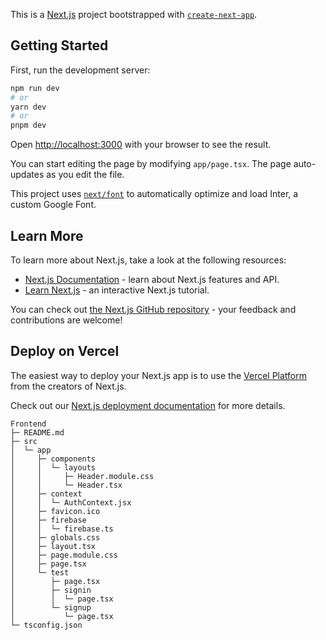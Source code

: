 This is a [Next.js](https://nextjs.org/) project bootstrapped with [`create-next-app`](https://github.com/vercel/next.js/tree/canary/packages/create-next-app).

## Getting Started

First, run the development server:

```bash
npm run dev
# or
yarn dev
# or
pnpm dev
```

Open [http://localhost:3000](http://localhost:3000) with your browser to see the result.

You can start editing the page by modifying `app/page.tsx`. The page auto-updates as you edit the file.

This project uses [`next/font`](https://nextjs.org/docs/basic-features/font-optimization) to automatically optimize and load Inter, a custom Google Font.

## Learn More

To learn more about Next.js, take a look at the following resources:

- [Next.js Documentation](https://nextjs.org/docs) - learn about Next.js features and API.
- [Learn Next.js](https://nextjs.org/learn) - an interactive Next.js tutorial.

You can check out [the Next.js GitHub repository](https://github.com/vercel/next.js/) - your feedback and contributions are welcome!

## Deploy on Vercel

The easiest way to deploy your Next.js app is to use the [Vercel Platform](https://vercel.com/new?utm_medium=default-template&filter=next.js&utm_source=create-next-app&utm_campaign=create-next-app-readme) from the creators of Next.js.

Check out our [Next.js deployment documentation](https://nextjs.org/docs/deployment) for more details.

```
Frontend
├─ README.md
├─ src
│  └─ app
│     ├─ components
│     │  └─ layouts
│     │     ├─ Header.module.css
│     │     └─ Header.tsx
│     ├─ context
│     │  └─ AuthContext.jsx
│     ├─ favicon.ico
│     ├─ firebase
│     │  └─ firebase.ts
│     ├─ globals.css
│     ├─ layout.tsx
│     ├─ page.module.css
│     ├─ page.tsx
│     └─ test
│        ├─ page.tsx
│        ├─ signin
│        │  └─ page.tsx
│        └─ signup
│           └─ page.tsx
└─ tsconfig.json

```